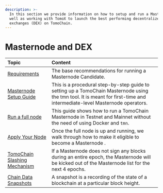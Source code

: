 ```yaml
---
description: >-
  In this section we provide information on how to setup and run a Masternode as
  well as working with TomoX to launch the best performing decentralized
  exchanges (DEX) on TomoChain.
---
```


# Masternode and DEX



| Topic | Content |
| :--- | :--- |
| [Requirements](masternode/requirements.md) | The base recommendations for running a Masternode Candidate. |
| [Masternode Setup Guide](masternode/masternode-setup-guide.md) | This is a procedural step-by-step guide to setting up a TomoChain Masternode using the tmn tool. It is meant for first-time and intermediate-level Masternode operators. |
| [Run a full node](masternode/run-a-full-node/) | This guide shows how to run a TomoChain Masternode in Testnet and Mainnet without the need of using Docker and `tmn`. |
| [Apply Your Node ](masternode/apply-your-node.md) | Once the full node is up and running, we walk through how to make it eligible to become a Masternode . |
| [TomoChain Slashing Mechanism](masternode/tomochain-slashing-mechanism.md) | If a Masternode does not sign any blocks during an entire epoch, the Masternode will be kicked out of the Masternode list for the next 4 epochs. |
| [Chain Data Snapshots](masternode/chain-data-snapshots.md) | A snapshot is a recording of the state of a blockchain at a particular block height. |



